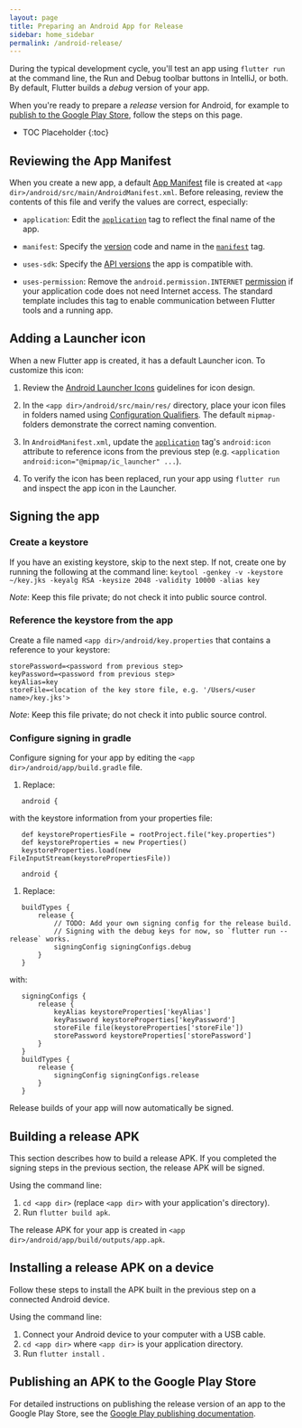 ```yaml
---
layout: page
title: Preparing an Android App for Release
sidebar: home_sidebar
permalink: /android-release/
---
```


During the typical development cycle, you'll test an app using `flutter run` at the 
command line, the Run and Debug toolbar buttons in IntelliJ, or both. By default, 
Flutter builds a *debug* version of your app. 

When you're ready to prepare a *release* version for Android, for example to 
[publish to the Google Play Store][play], follow the steps on this page.

* TOC Placeholder
{:toc}

## Reviewing the App Manifest

When you create a new app, a default [App Manifest][manifest] file is created
at `<app dir>/android/src/main/AndroidManifest.xml`. Before releasing, 
review the contents of this file and verify the values are correct, especially:

* `application`: Edit the [`application`][applicationtag] tag to reflect the final name of the app.

* `manifest`: Specify the [version][versions] code and name in the [`manifest`][manifesttag] tag.

* `uses-sdk`: Specify the [API versions][apiversionstag] the app is compatible with.

* `uses-permission`: Remove the `android.permission.INTERNET` [permission][permissiontag] if 
  your application code does not need Internet access. The standard template includes this tag 
  to enable communication between Flutter tools and a running app.  

## Adding a Launcher icon

When a new Flutter app is created, it has a default Launcher icon. To
customize this icon:

1. Review the [Android Launcher Icons][launchericons] guidelines for icon
design.

1. In the `<app dir>/android/src/main/res/` directory, place your icon files
in folders named using [Configuration Qualifiers][configurationqualifiers].
The default `mipmap-` folders demonstrate the correct naming convention.

1. In `AndroidManifest.xml`, update the [`application`][applicationtag] tag's
`android:icon` attribute to reference icons from the previous step (e.g.
`<application android:icon="@mipmap/ic_launcher" ...`).

1. To verify the icon has been replaced, run your app using `flutter run` 
and inspect the app icon in the Launcher.

## Signing the app

### Create a keystore
If you have an existing keystore, skip to the next step. If not, create one
by running the following at the command line:
`keytool -genkey -v -keystore ~/key.jks -keyalg RSA -keysize 2048 -validity 10000 -alias key`

*Note*: Keep this file private; do not check it into public source control.

### Reference the keystore from the app

Create a file named `<app dir>/android/key.properties` that contains a
reference to your keystore:

```
storePassword=<password from previous step>
keyPassword=<password from previous step>
keyAlias=key
storeFile=<location of the key store file, e.g. '/Users/<user name>/key.jks'>
```

*Note*: Keep this file private; do not check it into public source control.

### Configure signing in gradle

Configure signing for your app by editing the `<app dir>/android/app/build.gradle` 
file.

1. Replace:
```
   android {
```
   with the keystore information from your properties file:
```
   def keystorePropertiesFile = rootProject.file("key.properties")
   def keystoreProperties = new Properties()
   keystoreProperties.load(new FileInputStream(keystorePropertiesFile))

   android {
```

1. Replace:
```
   buildTypes {
       release {
           // TODO: Add your own signing config for the release build.
           // Signing with the debug keys for now, so `flutter run --release` works.
           signingConfig signingConfigs.debug
       }
   }
```
   with:
```
   signingConfigs {
       release {
           keyAlias keystoreProperties['keyAlias']
           keyPassword keystoreProperties['keyPassword']
           storeFile file(keystoreProperties['storeFile'])
           storePassword keystoreProperties['storePassword']
       }
   }
   buildTypes {
       release {
           signingConfig signingConfigs.release
       }
   }
```

Release builds of your app will now automatically be signed.

## Building a release APK

This section describes how to build a release APK. If you completed the 
signing steps in the previous section, the release APK will be signed.

Using the command line:

1. `cd <app dir>` (replace `<app dir>` with your application's directory).
1. Run `flutter build apk`.

The release APK for your app is created in `<app dir>/android/app/build/outputs/app.apk`.

## Installing a release APK on a device

Follow these steps to install the APK built in the previous step on a
connected Android device.

Using the command line:

1. Connect your Android device to your computer with a USB cable.
1. `cd <app dir>` where `<app dir>` is your application directory.
1. Run `flutter install` .

## Publishing an APK to the Google Play Store

For detailed instructions on publishing the release version of an app to the
Google Play Store, see the [Google Play publishing documentation][play].

[manifest]: http://developer.android.com/guide/topics/manifest/manifest-intro.html
[manifesttag]: https://developer.android.com/guide/topics/manifest/manifest-element.html
[permissiontag]: https://developer.android.com/guide/topics/manifest/uses-permission-element.html
[apiversionstag]: https://developer.android.com/guide/topics/manifest/uses-sdk-element.html
[applicationtag]: https://developer.android.com/guide/topics/manifest/application-element.html
[versions]: https://developer.android.com/studio/publish/versioning.html
[launchericons]: https://developer.android.com/guide/practices/ui_guidelines/icon_design_launcher.html
[configurationqualifiers]: https://developer.android.com/guide/practices/screens_support.html#qualifiers
[play]: https://developer.android.com/distribute/googleplay/start.html
